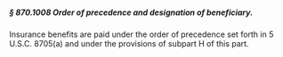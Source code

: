 ##### § 870.1008 Order of precedence and designation of beneficiary. #####

Insurance benefits are paid under the order of precedence set forth in 5 U.S.C. 8705(a) and under the provisions of subpart H of this part.